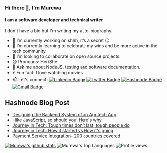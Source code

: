 ### Hi there 👋, I'm Murewa

#### I am a software developer and technical writer

I don't have a bio but I'm writing my auto-biography.
- 🔭 I’m currently working on shhh, it's a secret :smirk:
- 🌱 I’m currently learning to celebrate my wins and be more active in the tech community
- 👯 I’m looking to collaborate on open source projects.
- 😄 Pronouns: Her/She
- 💬 Ask me about NodeJS, testing and software documentation.
- ⚡ Fun fact: I love watching movies
- 📫 Let's connect: 
  [![Linkedin Badge](https://img.shields.io/badge/linkedin-%230077B5.svg?&style=for-the-badge&logo=linkedin&logoColor=white&link=https://www.linkedin.com/in/murewageorge-ashiru/)](https://www.linkedin.com/in/murewageorge-ashiru/)
  [![Twitter Badge](https://img.shields.io/badge/twitter-%231DA1F2.svg?&style=for-the-badge&logo=twitter&logoColor=white&link=https://twitter.com/rachael_xx)](https://twitter.com/rachael_xx)
  [![Hashnode Badge](https://img.shields.io/badge/Hashnode-2962FF?style=for-the-badge&logo=hashnode&logoColor=white)](https://murewaashiru.hashnode.dev/)
  [![Gmail Badge](https://img.shields.io/badge/gmail-c14438?&style=for-the-badge&logo=gmail&logoColor=white)](mailto:rachelleashiru@gmail.com)
  
## Hashnode Blog Post

<!-- HASHNODE:START -->
- [Designing the Backend System of an Agritech App](https://blog.murewaashiru.com/designing-the-backend-system-of-an-agritech-app)
- [I like JavaScript, so should you! Here's why](https://blog.murewaashiru.com/i-like-javascript-so-should-you-heres-why)
- [Journey in Tech: Tough times don't last, tough people do](https://blog.murewaashiru.com/journey-in-tech-tough-times-dont-last-tough-people-do)
- [Journey in Tech: How it started vs How it's going](https://blog.murewaashiru.com/journey-in-tech-how-it-started-vs-how-its-going)
- [Payment Service Integration- 200 countries covered](https://blog.murewaashiru.com/payment-service-integration-200-countries-covered)
<!-- HASHNODE:END -->

[![Murewa's github stats](https://github-readme-stats.vercel.app/api?username=murewaashiru&count_private=true&show_icons=true&theme=algolia)](https://github.com/murewaashiru/github-readme-stats)
![Murewa's Top Languages](https://github-readme-stats.vercel.app/api/top-langs/?username=murewaashiru&theme=algolia&show_icons=true)
![Profile views](https://gpvc.arturio.dev/murewaashiruv)  

<!--
**murewaashiru/murewaashiru** is a ✨ _special_ ✨ repository because its `README.md` (this file) appears on your GitHub profile.

Here are some ideas to get you started:

- 🔭 I’m currently working on ...
- 🌱 I’m currently learning ...
- 👯 I’m looking to collaborate on ...
- 🤔 I’m looking for help with ...
- 💬 Ask me about ...
- 📫 How to reach me: ...
- 😄 Pronouns: ...
- ⚡ Fun fact: ...
-->

